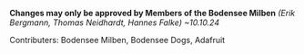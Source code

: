 **Changes may only be approved by Members of the Bodensee Milben** 
_(Erik Bergmann, Thomas Neidhardt, Hannes Falke) ~10.10.24_


Contributers: Bodensee Milben, Bodensee Dogs, Adafruit